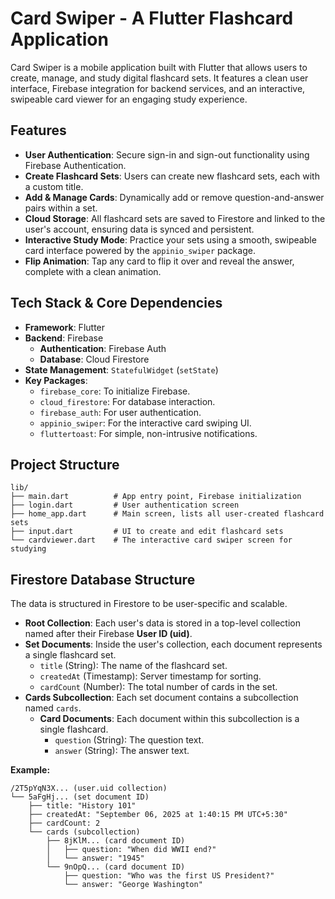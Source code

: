 # Card Swiper - A Flutter Flashcard Application

Card Swiper is a mobile application built with Flutter that allows users to create, manage, and study digital flashcard sets. It features a clean user interface, Firebase integration for backend services, and an interactive, swipeable card viewer for an engaging study experience.

## Features

* **User Authentication**: Secure sign-in and sign-out functionality using Firebase Authentication.
* **Create Flashcard Sets**: Users can create new flashcard sets, each with a custom title.
* **Add & Manage Cards**: Dynamically add or remove question-and-answer pairs within a set.
* **Cloud Storage**: All flashcard sets are saved to Firestore and linked to the user's account, ensuring data is synced and persistent.
* **Interactive Study Mode**: Practice your sets using a smooth, swipeable card interface powered by the `appinio_swiper` package.
* **Flip Animation**: Tap any card to flip it over and reveal the answer, complete with a clean animation.

## Tech Stack & Core Dependencies

* **Framework**: Flutter
* **Backend**: Firebase
    * **Authentication**: Firebase Auth
    * **Database**: Cloud Firestore
* **State Management**: `StatefulWidget` (`setState`)
* **Key Packages**:
    * `firebase_core`: To initialize Firebase.
    * `cloud_firestore`: For database interaction.
    * `firebase_auth`: For user authentication.
    * `appinio_swiper`: For the interactive card swiping UI.
    * `fluttertoast`: For simple, non-intrusive notifications.

## Project Structure

```
lib/
├── main.dart          # App entry point, Firebase initialization
├── login.dart         # User authentication screen
├── home_app.dart      # Main screen, lists all user-created flashcard sets
├── input.dart         # UI to create and edit flashcard sets
└── cardviewer.dart    # The interactive card swiper screen for studying
```

## Firestore Database Structure

The data is structured in Firestore to be user-specific and scalable.

* **Root Collection**: Each user's data is stored in a top-level collection named after their Firebase **User ID (uid)**.
* **Set Documents**: Inside the user's collection, each document represents a single flashcard set.
    * `title` (String): The name of the flashcard set.
    * `createdAt` (Timestamp): Server timestamp for sorting.
    * `cardCount` (Number): The total number of cards in the set.
* **Cards Subcollection**: Each set document contains a subcollection named `cards`.
    * **Card Documents**: Each document within this subcollection is a single flashcard.
        * `question` (String): The question text.
        * `answer` (String): The answer text.

**Example:**

```
/2T5pYqN3X... (user.uid collection)
└── 5aFgHj... (set document ID)
    ├── title: "History 101"
    ├── createdAt: "September 06, 2025 at 1:40:15 PM UTC+5:30"
    ├── cardCount: 2
    └── cards (subcollection)
        ├── 8jKlM... (card document ID)
        │   ├── question: "When did WWII end?"
        │   └── answer: "1945"
        └── 9nOpQ... (card document ID)
            ├── question: "Who was the first US President?"
            └── answer: "George Washington"
```
